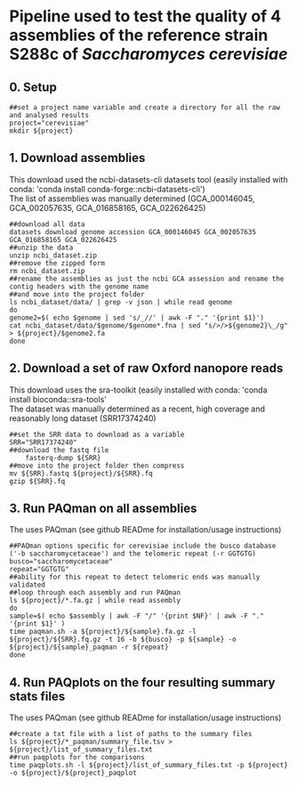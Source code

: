 # Pipeline used to test the quality of 4 assemblies of the reference strain S288c of _Saccharomyces cerevisiae_


## 0. Setup

    ##set a project name variable and create a directory for all the raw and analysed results
    project="cerevisiae"
    mkdir ${project}


## 1. Download assemblies
This download used the ncbi-datasets-cli datasets tool (easily installed with conda: 'conda install conda-forge::ncbi-datasets-cli') <br/>
The list of assemblies was manually determined (GCA_000146045, GCA_002057635, GCA_016858165, GCA_022626425)

    ##download all data
    datasets download genome accession GCA_000146045 GCA_002057635 GCA_016858165 GCA_022626425
    ##unzip the data
    unzip ncbi_dataset.zip
    ##remove the zipped form
    rm ncbi_dataset.zip
    ##rename the assemblies as just the ncbi GCA assession and rename the contig headers with the genome name
    ##and move into the project folder
    ls ncbi_dataset/data/ | grep -v json | while read genome
    do
    genome2=$( echo $genome | sed 's/_//' | awk -F "." '{print $1}')
    cat ncbi_dataset/data/$genome/$genome*.fna | sed "s/>/>${genome2}\_/g" > ${project}/$genome2.fa
    done
 
## 2. Download a set of raw Oxford nanopore reads
This download uses the sra-toolkit (easily installed with conda: 'conda install bioconda::sra-tools' <br/>
The dataset was manually determined as a recent, high coverage and reasonably long dataset (SRR17374240)

    ##set the SRR data to download as a variable
    SRR="SRR17374240"
    ##download the fastq file
        fasterq-dump ${SRR}
    ##move into the project folder then compress
    mv ${SRR}.fastq ${project}/${SRR}.fq
    gzip ${SRR}.fq


## 3. Run PAQman on all assemblies
The uses PAQman (see github READme for installation/usage instructions)

    ##PAQman options specific for cerevisiae include the busco database ('-b saccharomycetaceae') and the telomeric repeat (-r GGTGTG)
    busco="saccharomycetaceae"
    repeat="GGTGTG"
    ##ability for this repeat to detect telomeric ends was manually validated
    ##loop through each assembly and run PAQman
    ls ${project}/*.fa.gz | while read assembly
    do
    sample=$( echo $assembly | awk -F "/" '{print $NF}' | awk -F "." '{print $1}' )
    time paqman.sh -a ${project}/${sample}.fa.gz -l ${project}/${SRR}.fq.gz -t 16 -b ${busco} -p ${sample} -o ${project}/${sample}_paqman -r ${repeat}
    done


## 4. Run PAQplots on the four resulting summary stats files
The uses PAQman (see github READme for installation/usage instructions)

    ##create a txt file with a list of paths to the summary files
    ls ${project}/*_paqman/summary_file.tsv > ${project}/list_of_summary_files.txt
    ##run paqplots for the comparisons
    time paqplots.sh -l ${project}/list_of_summary_files.txt -p ${project} -o ${project}/${project}_paqplot
  
